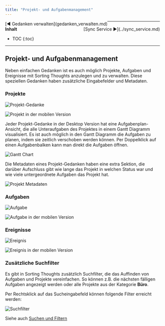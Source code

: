 ```yaml
---
title: "Projekt- und Aufgabenmanagement"
---
```


<div class="pageNavigation">
<div style="float:left;">
   [◀️ Gedanken verwalten](gedanken_verwalten.md)
</div>
<div style="float:right;">
  [Sync Service ▶️](../sync_service.md)
</div>
</div>

---------------
__Inhalt__
* TOC
{:toc}
---------------

## Projekt- und Aufgabenmanagement

Neben einfachen Gedanken ist es auch möglich Projekte, Aufgaben und Ereignisse mit Sorting Thoughts anzulegen und zu verwalten. Diese speziellen Gedanken haben zusätzliche Eingabefelder und Metadaten.

### Projekte

![Projekt-Gedanke](../assets/images/projekt-gedanke.png)

![Projekt in der mobilen Version](../assets/images/st-ios-projekt.png)

Jeder Projekt-Gedanke in der Desktop Version hat eine Aufgabenplan-Ansicht, die alle Unteraufgaben des Projektes in einem Gantt Diagramm visualisiert. Es ist auch möglich in den Gantt Diagramm die Aufgaben zu planen, indem sie zeitlich verschoben werden können. Per Doppelklick auf einen Aufgabenbalken kann man direkt die Aufgaben öffnen.

![Gantt Chart](../assets/images/gantt-chart.png)

Die Metadaten eines Projekt-Gedanken haben eine extra Sektion, die darüber Aufschluss gibt wie lange das Projekt in welchen Status war und wie viele untergeordnete Aufgaben das Projekt hat.

![Projekt Metadaten](../assets/images/projekt-metadata.png)

### Aufgaben

![Aufgabe](../assets/images/aufgabe.png)

![Aufgabe in der mobilen Version](../assets/images/st-ios-aufgabe.png)

### Ereignisse

![Ereignis](../assets/images/ereignis.png)

![Ereignis in der mobilen Version](../assets/images/st-ios-ereignis.png)

### Zusätzliche Suchfilter

Es gibt in Sorting Thoughts zusätzlich Suchfilter, die das Auffinden von Aufgaben und Projekte vereinfachen. So können z.B. die nächsten fälligen Aufgaben angezeigt werden oder alle Projekte aus der Kategorie **Büro**.

Per Rechtsklick auf das Sucheingabefeld können folgende Filter erreicht werden:

![Suchfilter](../assets/images/such-filter.png)

Siehe auch [Suchen und Filtern](./gedanken_verwalten_desktop.html#filter)
